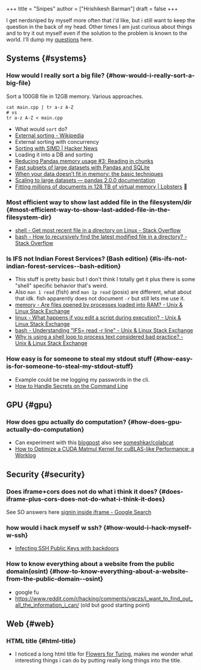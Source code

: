 +++
title = "Snipes"
author = ["Hrishikesh Barman"]
draft = false
+++

I get nerdsniped by myself more often that i'd like, but i still want to keep the question in the back of my head. Other times I am just curious about things and to try it out myself even if the solution to the problem is known to the world. I'll dump my [questions](https://gwern.net/question) here.


## Systems {#systems}


### How would I really sort a big file? {#how-would-i-really-sort-a-big-file}

Sort a 100GB file in 12GB memory. Various approaches.

```shell
cat main.cpp | tr a-z A-Z
# vs
tr a-z A-Z < main.cpp
```

-   What would `sort` do?
-   [External sorting - Wikipedia](https://en.wikipedia.org/wiki/External_sorting)
-   External sorting with concurrency
-   [Sorting with SIMD | Hacker News](https://news.ycombinator.com/item?id=34029603)
-   Loading it into a DB and sorting
-   [Reducing Pandas memory usage #3: Reading in chunks](https://pythonspeed.com/articles/chunking-pandas/)
-   [Fast subsets of large datasets with Pandas and SQLite](https://pythonspeed.com/articles/indexing-pandas-sqlite/)
-   [When your data doesn’t fit in memory: the basic techniques](https://pythonspeed.com/articles/data-doesnt-fit-in-memory/)
-   [Scaling to large datasets — pandas 2.0.0 documentation](https://pandas.pydata.org/docs/user_guide/scale.html)
-   [Fitting millions of documents in 128 TB of virtual memory | Lobsters](https://lobste.rs/s/3swdng/fitting_millions_documents_128_tb) 🌟


### Most efficient way to show last added file in the filesystem/dir {#most-efficient-way-to-show-last-added-file-in-the-filesystem-dir}

-   [shell - Get most recent file in a directory on Linux - Stack Overflow](https://stackoverflow.com/questions/1015678/get-most-recent-file-in-a-directory-on-linux)
-   [bash - How to recursively find the latest modified file in a directory? - Stack Overflow](https://stackoverflow.com/questions/4561895/how-to-recursively-find-the-latest-modified-file-in-a-directory)


### Is IFS not Indian Forest Services? (Bash edition) {#is-ifs-not-indian-forest-services--bash-edition}

-   This stuff is pretty basic but I don't think I totally get it plus there is some "shell" specific behavior that's weird.
-   Also `man 1 read` (fish) and `man 1p read` (posix) are different, what about that idk. fish apparently does not document `-r` but still lets me use it.
-   [memory - Are files opened by processes loaded into RAM? - Unix &amp; Linux Stack Exchange](https://unix.stackexchange.com/questions/367982/are-files-opened-by-processes-loaded-into-ram)
-   [linux - What happens if you edit a script during execution? - Unix &amp; Linux Stack Exchange](https://unix.stackexchange.com/questions/88487/what-happens-if-you-edit-a-script-during-execution)
-   [bash - Understanding "IFS= read -r line" - Unix &amp; Linux Stack Exchange](https://unix.stackexchange.com/questions/209123/understanding-ifs-read-r-line)
-   [Why is using a shell loop to process text considered bad practice? - Unix &amp; Linux Stack Exchange](https://unix.stackexchange.com/questions/169716/why-is-using-a-shell-loop-to-process-text-considered-bad-practice)


### How easy is for someone to steal my stdout stuff {#how-easy-is-for-someone-to-steal-my-stdout-stuff}

-   Example could be me logging my passwords in the cli.
-   [How to Handle Secrets on the Command Line](https://smallstep.com/blog/command-line-secrets/)


## GPU {#gpu}


### How does gpu actually do computation? {#how-does-gpu-actually-do-computation}

-   Can experiment with this [blogpost](http://www.goldsborough.me/c++/python/cuda/2017/09/10/20-32-46-exploring_k-means_in_python,_c++_and_cuda/) also see [someshkar/colabcat](https://github.com/someshkar/colabcat)
-   [How to Optimize a CUDA Matmul Kernel for cuBLAS-like Performance: a Worklog](https://siboehm.com/articles/22/CUDA-MMM)


## Security {#security}


### Does iframe+cors does not do what i think it does? {#does-iframe-plus-cors-does-not-do-what-i-think-it-does}

See SO answers here [signin inside iframe - Google Search](https://www.google.com/search?q=signin+inside+iframe)


### how would i hack myself w ssh? {#how-would-i-hack-myself-w-ssh}

-   [Infecting SSH Public Keys with backdoors](https://blog.thc.org/infecting-ssh-public-keys-with-backdoors)


### How to know everything about a website from the public domain(osint) {#how-to-know-everything-about-a-website-from-the-public-domain--osint}

-   google fu
-   <https://www.reddit.com/r/hacking/comments/vqczs/i_want_to_find_out_all_the_information_i_can/> (old but good starting point)


## Web {#web}


### HTML title {#html-title}

-   I noticed a long html title for [Flowers for Turing](https://equalitytime.github.io/FlowersForTuring/), makes me wonder what interesting things i can do by putting really long things into the title.
